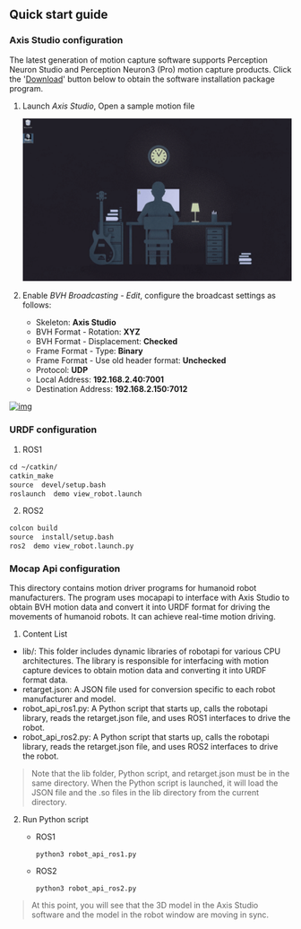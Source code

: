 ## Quick start guide

### Axis Studio configuration

The latest generation of motion capture software supports Perception Neuron Studio and Perception Neuron3 (Pro) motion capture products. Click the '[Download](https://shopcdn.noitom.com.cn/software/9d68e93a50424cac8fbc6d6c9e5bd3da/Axis_Studio_nacs_x64_2_12_13808_2521_20241209183103543.zip)' button below to obtain the software installation package program.

1. Launch *Axis Studio*, Open a sample motion file

   [![img](https://github.com/pnmocap/neuron_mocap_live-c4d/raw/main/resource/launch_axis_studio.gif)](https://github.com/pnmocap/neuron_mocap_live-c4d/blob/main/resource/launch_axis_studio.gif)

2. Enable *BVH Broadcasting - Edit*, configure the broadcast settings as follows:

   - Skeleton: **Axis Studio**
   - BVH Format - Rotation: **XYZ**
   - BVH Format - Displacement: **Checked**
   - Frame Format - Type: **Binary**
   - Frame Format - Use old header format: **Unchecked**
   - Protocol: **UDP**
   - Local Address: **192.168.2.40:7001**
   - Destination Address: **192.168.2.150:7012**

   

[![img](https://github.com/pnmocap/ros/blob/main/img/as_setting.png)](https://github.com/pnmocap/ros/blob/main/img/as_setting.png)

### URDF configuration

1. ROS1

~~~
cd ~/catkin/
catkin_make
source  devel/setup.bash
roslaunch  demo view_robot.launch
~~~





2. ROS2

~~~
colcon build
source  install/setup.bash
ros2  demo view_robot.launch.py
~~~





### Mocap Api  configuration

This directory contains motion driver programs for humanoid robot manufacturers. The program uses mocapapi to interface with Axis Studio to obtain BVH motion data and convert it into URDF format for driving the movements of humanoid robots. It can achieve real-time motion driving.

1. Content List

- lib/: This folder includes dynamic libraries of robotapi for various CPU architectures. The library is responsible for interfacing with motion capture devices to obtain motion data and converting it into URDF format data.
- retarget.json: A JSON file used for conversion specific to each robot manufacturer and model.
- robot_api_ros1.py: A Python script that starts up, calls the robotapi library, reads the retarget.json file, and uses ROS1 interfaces to drive the robot.
- robot_api_ros2.py: A Python script that starts up, calls the robotapi library, reads the retarget.json file, and uses ROS2 interfaces to drive the robot.

>Note that the lib folder, Python script, and retarget.json must be in the same directory. When the Python script is launched, it will load the JSON file and the .so files in the lib directory from the current directory.

2. Run Python script

   - ROS1

     ~~~
     python3 robot_api_ros1.py
     ~~~

   - ROS2

     ~~~
     python3 robot_api_ros2.py
     ~~~

> At this point, you will see that the 3D model in the Axis Studio software and the model in the robot window are moving in sync.


